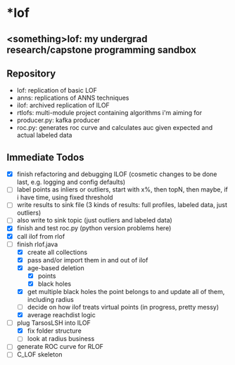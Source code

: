 # \*lof
\<something\>lof: my undergrad research/capstone programming sandbox
----------------
## Repository
- lof: replication of basic LOF
- anns: replications of ANNS techniques
- ilof: archived replication of ILOF
- rtlofs: multi-module project containing algorithms i'm aiming for
- producer.py: kafka producer
- roc.py: generates roc curve and calculates auc given expected and actual labeled data

## Immediate Todos

- [x] finish refactoring and debugging ILOF (cosmetic changes to be done last, e.g. logging and config defaults)
- [ ] label points as inliers or outliers, start with x%, then topN, then maybe, if i have time, using fixed threshold
- [ ] write results to sink file (3 kinds of results: full profiles, labeled data, just outliers)
- [ ] also write to sink topic (just outliers and labeled data)
- [x] finish and test roc.py (python version problems here)
- [x] call ilof from rlof
- [ ] finish rlof.java
    - [x] create all collections
    - [x] pass and/or import them in and out of ilof
    - [x] age-based deletion
        - [x] points
        - [x] black holes
    - [x] get multiple black holes the point belongs to and update all of them, including radius
    - [ ] decide on how ilof treats virtual points (in progress, pretty messy)
    - [x] average reachdist logic
- [ ] plug TarsosLSH into ILOF
    - [x] fix folder structure
    - [ ] look at radius business
- [ ] generate ROC curve for RLOF
- [ ] C_LOF skeleton